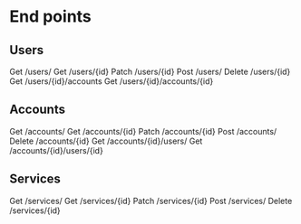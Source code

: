 # End points

## Users
Get /users/
Get /users/{id}
Patch /users/{id}
Post /users/
Delete /users/{id}
Get /users/{id}/accounts
Get /users/{id}/accounts/{id}

## Accounts
Get /accounts/
Get /accounts/{id}
Patch /accounts/{id}
Post /accounts/
Delete /accounts/{id}
Get /accounts/{id}/users/
Get /accounts/{id}/users/{id}

## Services
Get /services/
Get /services/{id}
Patch /services/{id}
Post /services/
Delete /services/{id}
